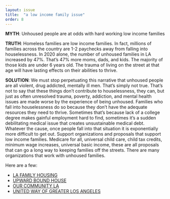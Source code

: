 ```yaml
---
layout: issue
title:  "a low income family issue"
order: 8
---
```

<strong>MYTH</strong>: Unhoused people are at odds with hard working low income families

<strong>TRUTH</strong>: Homeless families are low income families. In fact, millions of families across the country are 1-2 paychecks away from falling into houselessness. In 2020 alone, the number of unhoused families in LA increased by 47%. That’s 47% more moms, dads, and kids. The majority of those kids are under 6 years old. The trauma of living on the street at that age will have lasting effects on their abilities to thrive.

<strong>SOLUTION</strong>: We must stop perpetuating this narrative that unhoused people are all violent, drug addicted, mentally ill men. That’s simply not true. That’s not to say that these things don’t contribute to houselessness, they can, but just as often unresolved trauma, poverty, addiction, and mental health issues are made worse by the experience of being unhoused. Families who fall into houselessness do so because they don’t have the adequate resources they need to thrive. Sometimes that’s because lack of a college degree makes gainful employment hard to find, sometimes it’s a sudden debilitating medical issue that creates unsustainable medical debt. Whatever the cause, once people fall into that situation it is exponentially more difficult to get out. Support organizations and proposals that support low income families. Medicare for all, universal child care, child tax credits, minimum wage increases, universal basic income, these are all proposals that can go a long way to keeping families off the streets. There are many organizations that work with unhoused families.

Here are a few:

- [LA FAMILY HOUSING](https://lafh.org/causes-solutions)
- [UPWARD BOUND HOUSE](https://upwardboundhouse.org/family-homelessness/understanding-the-issue/)
- [OUR COMMUNITY LA](https://oclawin.org/)
- [UNITED WAY OF GREATER LOS ANGELES](https://www.unitedwayla.org/en/)
